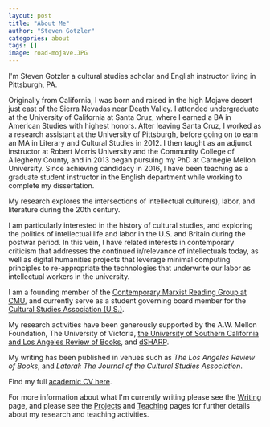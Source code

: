 ```yaml
---
layout: post
title: "About Me"
author: "Steven Gotzler"
categories: about
tags: []
image: road-mojave.JPG
---
```

I'm Steven Gotzler a cultural studies scholar and English instructor living in Pittsburgh, PA.

Originally from California, I was born and raised in the high Mojave desert just east of the Sierra Nevadas near Death Valley. I attended undergraduate at the University of California at Santa Cruz, where I earned a BA in American Studies with highest honors. After leaving Santa Cruz, I worked as a research assistant at the University of Pittsburgh, before going on to earn an MA in Literary and Cultural Studies in 2012. I then taught as an adjunct instructor at Robert Morris University and the Community College of Allegheny County, and in 2013 began pursuing my PhD at Carnegie Mellon University. Since achieving candidacy in 2016, I have been teaching as a graduate student instructor in the English department while working to complete my dissertation.  

My research explores the intersections of intellectual culture(s), labor, and literature during the 20th century.

I am particularly interested in the history of cultural studies, and exploring the politics of intellectual life and labor in the U.S. and Britain during the postwar period. In this vein, I have related interests in contemporary criticism that addresses the continued ir/relevance of intellectuals today, as well as digital humanities projects that leverage minimal computing principles to re-appropriate the technologies that underwrite our labor as intellectual workers in the university. 

I am a founding member of the [Contemporary Marxist Reading Group at CMU](https://cmrg-cmu.org/), and currently serve as a student governing board member for the [Cultural Studies Association (U.S.)](https://culturalstudiesassociation.org).

My research activities have been generously supported by the A.W. Mellon Foundation, The University of Victoria, [the University of Southern California and Los Angeles Review of Books](https://thepublishingworkshop.com/), and [dSHARP](http://dsharp.library.cmu.edu/).

My writing has been published in venues such as *The Los Angeles Review of Books*, and *Lateral: The Journal of the Cultural Studies Association*. 

Find my full [academic CV here](/personal/assets/documents/Gotzler_CV[12.04.20].pdf). 

For more information about what I'm currently writing please see the [Writing](/personal/writing.html) page, and please see the [Projects](/personal//projects.html) and [Teaching](/personal/teaching.html) pages for further details about my research and teaching activities.
